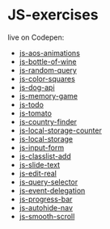 # JS-exercises

live on Codepen:

+ <a href="https://codepen.io/TomaszPieta/pen/bxoLJZ">js-aos-animations</a>
+ <a href="https://codepen.io/TomaszPieta/pen/YjzZRV">js-bottle-of-wine</a>
+ <a href="https://codepen.io/TomaszPieta/pen/oyWYxV">js-random-query</a>
+ <a href="https://codepen.io/TomaszPieta/pen/eKWRrO">js-color-squares</a>
+ <a href="https://codepen.io/TomaszPieta/pen/zabwaO">js-dog-api</a>
+ <a href="https://codepen.io/TomaszPieta/pen/GGjdjp">js-memory-game</a>
+ <a href="https://codepen.io/TomaszPieta/pen/ELqRey">js-todo</a>
+ <a href="https://codepen.io/TomaszPieta/pen/LmwrJy">js-tomato</a>
+ <a href="https://codepen.io/TomaszPieta/pen/QroZqE">js-country-finder</a>
+ <a href="https://codepen.io/TomaszPieta/pen/Zomdez">js-local-storage-counter</a>
+ <a href="https://codepen.io/TomaszPieta/pen/vjQwxN">js-local-storage</a>
+ <a href="https://codepen.io/TomaszPieta/pen/aqJPWW">js-input-form</a>
+ <a href="https://codepen.io/TomaszPieta/pen/mXWaMG">js-classlist-add</a>
+ <a href="https://codepen.io/TomaszPieta/pen/eVWggb">js-slide-text</a>
+ <a href="https://codepen.io/TomaszPieta/pen/rJmWxG">js-edit-real</a>
+ <a href="https://codepen.io/TomaszPieta/pen/BYJeQw">js-query-selector</a>
+ <a href="https://codepen.io/TomaszPieta/pen/oEPVKN">js-event-delegation</a>
+ <a href="https://codepen.io/TomaszPieta/pen/pLVOoP">js-progress-bar</a>
+ <a href="https://codepen.io/TomaszPieta/pen/eMrjQR">js-autohide-nav</a>
+ <a href="https://codepen.io/TomaszPieta/pen/aYGaZa">js-smooth-scroll</a>

